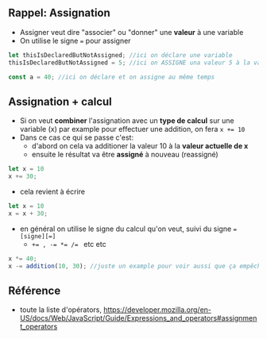 
## Rappel: Assignation 

- Assigner veut dire "associer" ou "donner" une **valeur** à une variable
- On utilise le signe `=` pour assigner

```js
let thisIsDeclaredButNotAssigned; //ici on déclare une variable
thisIsDeclaredButNotAssigned = 5; //ici on ASSIGNE una valeur 5 à la variable

const a = 40; //ici on déclare et on assigne au même temps
```

## Assignation + calcul

- Si on veut  **combiner** l'assignation avec un **type de calcul** sur une variable (x) par example pour effectuer une addition, on fera `x += 10` 
- Dans ce cas ce qui se passe c'est: 
	- d'abord on cela va additioner la valeur 10 à la **valeur actuelle de x**  
	- ensuite le résultat va être **assigné** à nouveau (reassigné)

```js
let x = 10
x += 30;
```

- cela revient à écrire

```js
let x = 10
x = x + 30;
```

- en général on utilise le signe du calcul qu'on veut, suivi du signe `=`   `[signe][=]`
	- `+= , -= *= /= ` etc etc

```js
x *= 40;
x -= addition(10, 30); //juste un example pour voir aussi que ça empêche pas de voir une fonction aussi comme valeur à la place du 40
```


## Référence

- toute la liste d'opérators, https://developer.mozilla.org/en-US/docs/Web/JavaScript/Guide/Expressions_and_operators#assignment_operators
